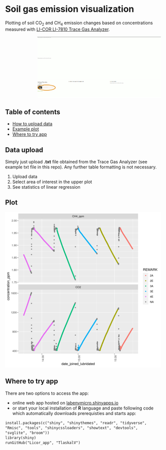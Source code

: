 # Soil gas emission visualization
Plotting of soil CO<sub>2</sub> and CH<sub>4</sub> emission changes based on concentrations measured with [LI-COR LI-7810 Trace Gas Analyzer](https://www.licor.com/env/products/soil_flux/LI-7810).


<div align="right">
    <img src="/gif_app.gif?raw=true" width="400px"</img>
</div>


## Table of contents

* [How to upload data](#data-upload)
* [Example plot](#example-plot)
* [Where to try app](#where-to-try-app)

## Data upload
Simply just upload **.txt** file obtained from the Trace Gas Analyzer (see example txt file in this repo). Any further table formatting is not necessary.

1. Upload data
2. Select area of interest in the upper plot
3. See statistics of linear regression

## Plot

<div align="left">
    <img src="/example_plot.png?raw=true" width="600px"</img>
</div>

## Where to try app

There are two options to access the app:
* online web app hosted on [labenvmicro.shinyapps.io](https://labenvmicro.shinyapps.io/Licor_emissions_app/)
* or start your local installation of **R** language and paste following code which automatically downloads prerequisties and starts app:
```
install.packages(c("shiny", "shinythemes", "readr", "tidyverse", "Rmisc", "tools", "shinycssloaders", "showtext", "devtools", "svglite", "broom"))
library(shiny)
runGitHub("Licor_app", "TlaskalV")
```
